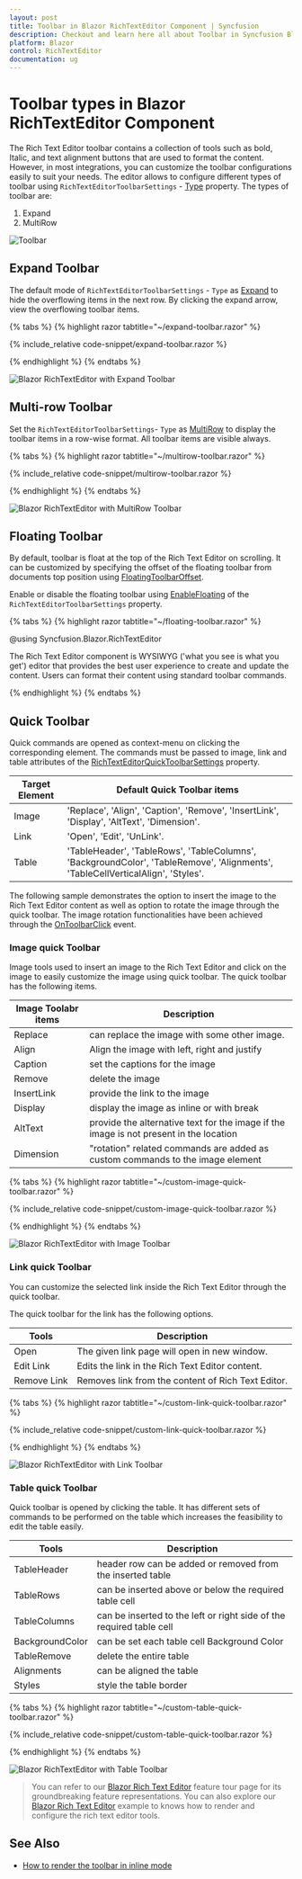 ```yaml
---
layout: post
title: Toolbar in Blazor RichTextEditor Component | Syncfusion
description: Checkout and learn here all about Toolbar in Syncfusion Blazor RichTextEditor component and much more.
platform: Blazor
control: RichTextEditor
documentation: ug
---
```


# Toolbar types in Blazor RichTextEditor Component

The Rich Text Editor toolbar contains a collection of tools such as bold, Italic, and text alignment buttons that are used to format the content. However, in most integrations, you can customize the toolbar configurations easily to suit your needs. The editor allows to configure different types of toolbar using `RichTextEditorToolbarSettings` - [Type](https://help.syncfusion.com/cr/blazor/Syncfusion.Blazor.RichTextEditor.RichTextEditorToolbarSettings.html#Syncfusion_Blazor_RichTextEditor_RichTextEditorToolbarSettings_Type) property. The types of toolbar are:

1. Expand
2. MultiRow

![Toolbar](./images/blazor-richtexteditor-toolbar-types.png)

## Expand Toolbar

The default mode of `RichTextEditorToolbarSettings` - `Type` as [Expand](https://help.syncfusion.com/cr/blazor/Syncfusion.Blazor.RichTextEditor.ToolbarType.html#Syncfusion_Blazor_RichTextEditor_ToolbarType_Expand) to hide the overflowing items in the next row. By clicking the expand arrow, view the overflowing toolbar items.

{% tabs %}
{% highlight razor tabtitle="~/expand-toolbar.razor" %}

{% include_relative code-snippet/expand-toolbar.razor %}

{% endhighlight %}
{% endtabs %}

![Blazor RichTextEditor with Expand Toolbar](./images/blazor-richtexteditor-expand-toolbar.png)

## Multi-row Toolbar

Set the `RichTextEditorToolbarSettings`- `Type` as [MultiRow](https://help.syncfusion.com/cr/blazor/Syncfusion.Blazor.RichTextEditor.ToolbarType.html#Syncfusion_Blazor_RichTextEditor_ToolbarType_MultiRow) to display the toolbar items in a row-wise format. All toolbar items are visible always.

{% tabs %}
{% highlight razor tabtitle="~/multirow-toolbar.razor" %}

{% include_relative code-snippet/multirow-toolbar.razor %}

{% endhighlight %}
{% endtabs %}

![Blazor RichTextEditor with MultiRow Toolbar](./images/blazor-richtexteditor-multirow-toolbar.png)

## Floating Toolbar

By default, toolbar is float at the top of the Rich Text Editor on scrolling. It can be customized by specifying the offset of the floating toolbar from documents top position using [FloatingToolbarOffset](https://help.syncfusion.com/cr/blazor/Syncfusion.Blazor.RichTextEditor.SfRichTextEditor.html#Syncfusion_Blazor_RichTextEditor_SfRichTextEditor_FloatingToolbarOffset).

Enable or disable the floating toolbar using [EnableFloating](https://help.syncfusion.com/cr/blazor/Syncfusion.Blazor.RichTextEditor.RichTextEditorToolbarSettings.html#Syncfusion_Blazor_RichTextEditor_RichTextEditorToolbarSettings_EnableFloating) of the `RichTextEditorToolbarSettings` property.

{% tabs %}
{% highlight razor tabtitle="~/floating-toolbar.razor" %}

@using Syncfusion.Blazor.RichTextEditor

<SfRichTextEditor Height="800px">
    <RichTextEditorToolbarSettings EnableFloating="true" />
    <p>The Rich Text Editor component is WYSIWYG ('what you see is what you get') editor that provides the best user experience to create and update the content. Users can format their content using standard toolbar commands.</p>
</SfRichTextEditor>

{% endhighlight %}
{% endtabs %}

## Quick Toolbar 

Quick commands are opened as context-menu on clicking the corresponding element. The commands must be passed to image, link and table attributes of the [RichTextEditorQuickToolbarSettings](https://help.syncfusion.com/cr/blazor/Syncfusion.Blazor.RichTextEditor.RichTextEditorQuickToolbarSettings.html) property.

| Target Element | Default Quick Toolbar items |
|----------------|---------|
| Image | 'Replace', 'Align', 'Caption', 'Remove', 'InsertLink', 'Display', 'AltText', 'Dimension'. |
| Link | 'Open', 'Edit', 'UnLink'. |
| Table | 'TableHeader', 'TableRows', 'TableColumns', 'BackgroundColor', 'TableRemove', 'Alignments', 'TableCellVerticalAlign', 'Styles'. |

The following sample demonstrates the option to insert the image to the Rich Text Editor content as well as option to rotate the image through the quick toolbar. The image rotation functionalities have been achieved through the [OnToolbarClick](https://help.syncfusion.com/cr/blazor/Syncfusion.Blazor.RichTextEditor.RichTextEditorEvents.html#Syncfusion_Blazor_RichTextEditor_RichTextEditorEvents_OnToolbarClick) event.

### Image quick Toolbar

Image tools used to insert an image to the Rich Text Editor and click on the image to easily customize the image using quick toolbar. The quick toolbar has the following items.

| Image Toolabr items | Description |
| --------------------| ------------- |
| Replace | can replace the image with some other image.  |
| Align | Align the image with left, right and justify |
| Caption | set the captions for the image |
| Remove | delete the image |
| InsertLink | provide the link to the image |
| Display | display the image as inline or with break |
| AltText | provide the alternative text for the image if the image is not present in the location |
| Dimension |  "rotation" related commands are added as custom commands to the image element |


{% tabs %}
{% highlight razor tabtitle="~/custom-image-quick-toolbar.razor" %}

{% include_relative code-snippet/custom-image-quick-toolbar.razor %}

{% endhighlight %}
{% endtabs %}


![Blazor RichTextEditor with Image Toolbar](./images/blazor-richtexteditor-image-toolbar.png)

### Link quick Toolbar

You can customize the selected link inside the Rich Text Editor through the quick toolbar.

The quick toolbar for the link has the following options.

| Tools | Description |
|----------------|--------------------------------------|
| Open | The given link page will open in new window. |
| Edit Link | Edits the link in the Rich Text Editor content. |
| Remove Link | Removes link from the content of Rich Text Editor. |

{% tabs %}
{% highlight razor tabtitle="~/custom-link-quick-toolbar.razor" %}

{% include_relative code-snippet/custom-link-quick-toolbar.razor %}

{% endhighlight %}
{% endtabs %}

![Blazor RichTextEditor with Link Toolbar](./images/blazor-richtexteditor-link-toolbar.png)

### Table quick Toolbar

Quick toolbar is opened by clicking the table. It has different sets of commands to be performed on the table which increases the feasibility to edit the table easily.

| Tools | Description |
|----------------|--------------------------------------|
| TableHeader | header row can be added or removed from the inserted table |
| TableRows| can be inserted above or below the required table cell |
| TableColumns | can be inserted to the left or right side of the required table cell |
| BackgroundColor| can be set each table cell Background Color |
| TableRemove | delete the entire table |
| Alignments |  can be aligned the table |
| Styles | style the table border |


{% tabs %}
{% highlight razor tabtitle="~/custom-table-quick-toolbar.razor" %}

{% include_relative code-snippet/custom-table-quick-toolbar.razor %}

{% endhighlight %}
{% endtabs %}

![Blazor RichTextEditor with Table Toolbar](./images/blazor-richtexteditor-quick-toolbar-table.png)


> You can refer to our [Blazor Rich Text Editor](https://www.syncfusion.com/blazor-components/blazor-wysiwyg-rich-text-editor) feature tour page for its groundbreaking feature representations. You can also explore our [Blazor Rich Text Editor](https://blazor.syncfusion.com/demos/rich-text-editor/overview?theme=bootstrap4) example to knows how to render and configure the rich text editor tools.

## See Also

* [How to render the toolbar in inline mode](./inline-mode/)